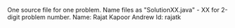 One source file for one problem.
Name files as "SolutionXX.java" - XX for 2-digit problem number.
Name: Rajat Kapoor
Andrew Id: rajatk